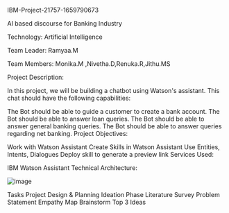 IBM-Project-21757-1659790673


AI based discourse for Banking Industry

Technology: Artificial Intelligence

Team Leader: Ramyaa.M

Team Members: Monika.M ,Nivetha.D,Renuka.R,Jithu.MS

Project Description:

In this project, we will be building a chatbot using Watson's assistant. This chat should have the following capabilities:

The Bot should be able to guide a customer to create a bank account.
The Bot should be able to answer loan queries.
The Bot should be able to answer general banking queries.
The Bot should be able to answer queries regarding net banking.
Project Objectives:

Work with Watson Assistant
Create Skills in Watson Assistant
Use Entities, Intents, Dialogues
Deploy skill to generate a preview link
Services Used:

IBM Watson Assistant
Technical Architecture:



![image](https://user-images.githubusercontent.com/103843521/191652274-3e04d8fc-cc2c-4348-87c5-337e603f2e1e.png)



Tasks
Project Design & Planning
Ideation Phase
 Literature Survey
 Problem Statement
 Empathy Map
 Brainstorm
 Top 3 Ideas
